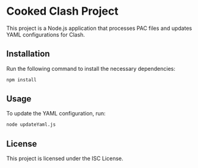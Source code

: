 # Cooked Clash Project

This project is a Node.js application that processes PAC files and updates YAML configurations for Clash.

## Installation

Run the following command to install the necessary dependencies:

```bash
npm install
```

## Usage

To update the YAML configuration, run:

```bash
node updateYaml.js
```

## License

This project is licensed under the ISC License. 